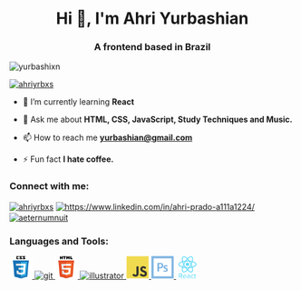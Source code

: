 <h1 align="center">Hi 👋, I'm Ahri Yurbashian</h1>
<h3 align="center">A frontend based in Brazil</h3>

<p align="left"> <img src="https://komarev.com/ghpvc/?username=yurbashixn&label=Profile%20views&color=0e75b6&style=flat" alt="yurbashixn" /> </p>

<p align="left"> <a href="https://twitter.com/ahriyrbxs" target="blank"><img src="https://img.shields.io/twitter/follow/ahriyrbxs?logo=twitter&style=for-the-badge" alt="ahriyrbxs" /></a> </p>

- 🌱 I’m currently learning **React**

- 💬 Ask me about **HTML, CSS, JavaScript, Study Techniques and Music.**

- 📫 How to reach me **yurbashian@gmail.com**

- ⚡ Fun fact **I hate coffee.**

<h3 align="left">Connect with me:</h3>
<p align="left">
<a href="https://twitter.com/ahriyrbxs" target="blank"><img align="center" src="https://raw.githubusercontent.com/rahuldkjain/github-profile-readme-generator/master/src/images/icons/Social/twitter.svg" alt="ahriyrbxs" height="30" width="40" /></a>
<a href="https://www.linkedin.com/in/ahri-prado-a111a1224/" target="blank"><img align="center" src="https://raw.githubusercontent.com/rahuldkjain/github-profile-readme-generator/master/src/images/icons/Social/linked-in-alt.svg" alt="https://www.linkedin.com/in/ahri-prado-a111a1224/" height="30" width="40" /></a>
<a href="https://instagram.com/aeternumnuit" target="blank"><img align="center" src="https://raw.githubusercontent.com/rahuldkjain/github-profile-readme-generator/master/src/images/icons/Social/instagram.svg" alt="aeternumnuit" height="30" width="40" /></a>
</p>

<h3 align="left">Languages and Tools:</h3>
<p align="left"> <a href="https://www.w3schools.com/css/" target="_blank" rel="noreferrer"> <img src="https://raw.githubusercontent.com/devicons/devicon/master/icons/css3/css3-original-wordmark.svg" alt="css3" width="40" height="40"/> </a> <a href="https://git-scm.com/" target="_blank" rel="noreferrer"> <img src="https://www.vectorlogo.zone/logos/git-scm/git-scm-icon.svg" alt="git" width="40" height="40"/> </a> <a href="https://www.w3.org/html/" target="_blank" rel="noreferrer"> <img src="https://raw.githubusercontent.com/devicons/devicon/master/icons/html5/html5-original-wordmark.svg" alt="html5" width="40" height="40"/> </a> <a href="https://www.adobe.com/in/products/illustrator.html" target="_blank" rel="noreferrer"> <img src="https://www.vectorlogo.zone/logos/adobe_illustrator/adobe_illustrator-icon.svg" alt="illustrator" width="40" height="40"/> </a> <a href="https://developer.mozilla.org/en-US/docs/Web/JavaScript" target="_blank" rel="noreferrer"> <img src="https://raw.githubusercontent.com/devicons/devicon/master/icons/javascript/javascript-original.svg" alt="javascript" width="40" height="40"/> </a> <a href="https://www.photoshop.com/en" target="_blank" rel="noreferrer"> <img src="https://raw.githubusercontent.com/devicons/devicon/master/icons/photoshop/photoshop-line.svg" alt="photoshop" width="40" height="40"/> </a> <a href="https://reactjs.org/" target="_blank" rel="noreferrer"> <img src="https://raw.githubusercontent.com/devicons/devicon/master/icons/react/react-original-wordmark.svg" alt="react" width="40" height="40"/> </a> </p>

